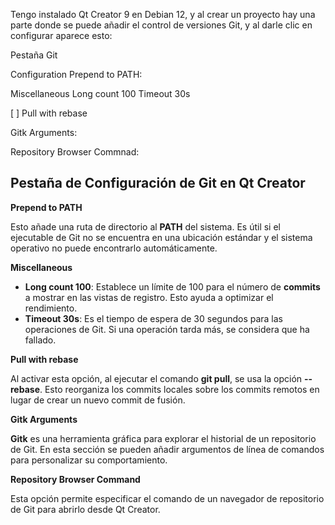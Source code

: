 
Tengo instalado Qt Creator 9 en Debian 12, y al crear un proyecto hay una parte donde se puede añadir el control de versiones Git, y al darle clic en configurar aparece esto:

Pestaña Git

Configuration
Prepend to PATH:

Miscellaneous
Long count 100   Timeout 30s

[ ] Pull with rebase

Gitk
Arguments:

Repository Browser
Commnad: 


## Pestaña de Configuración de Git en Qt Creator


**Prepend to PATH**

Esto añade una ruta de directorio al **PATH** del sistema. Es útil si el ejecutable de Git no se encuentra en una ubicación estándar y el sistema operativo no puede encontrarlo automáticamente.

**Miscellaneous**

  * **Long count 100**: Establece un límite de 100 para el número de **commits** a mostrar en las vistas de registro. Esto ayuda a optimizar el rendimiento.
  * **Timeout 30s**: Es el tiempo de espera de 30 segundos para las operaciones de Git. Si una operación tarda más, se considera que ha fallado.

**Pull with rebase**

Al activar esta opción, al ejecutar el comando **git pull**, se usa la opción **--rebase**. Esto reorganiza los commits locales sobre los commits remotos en lugar de crear un nuevo commit de fusión.

**Gitk Arguments**

**Gitk** es una herramienta gráfica para explorar el historial de un repositorio de Git. En esta sección se pueden añadir argumentos de línea de comandos para personalizar su comportamiento.

**Repository Browser Command**

Esta opción permite especificar el comando de un navegador de repositorio de Git para abrirlo desde Qt Creator.
